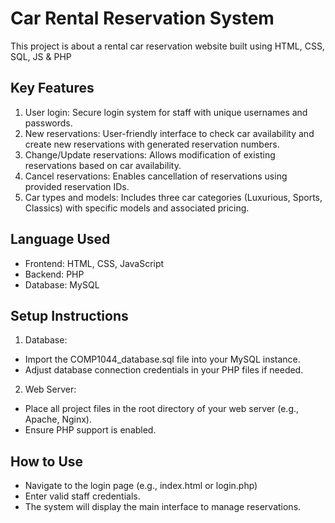 # Car Rental Reservation System
This project is about a rental car reservation website built using HTML, CSS, SQL, JS & PHP

## Key Features

1. User login: Secure login system for staff with unique usernames and passwords.
2. New reservations: User-friendly interface to check car availability and create new reservations with generated reservation numbers.
3. Change/Update reservations: Allows modification of existing reservations based on car availability.
4. Cancel reservations: Enables cancellation of reservations using provided reservation IDs.
5. Car types and models: Includes three car categories (Luxurious, Sports, Classics) with specific models and associated pricing.

## Language Used
- Frontend: HTML, CSS, JavaScript
- Backend: PHP
- Database: MySQL

  
## Setup Instructions

1. Database:
- Import the COMP1044_database.sql file into your MySQL instance.
- Adjust database connection credentials in your PHP files if needed.
2. Web Server:
- Place all project files in the root directory of your web server (e.g., Apache, Nginx).
- Ensure PHP support is enabled.


## How to Use

- Navigate to the login page (e.g., index.html or login.php)
- Enter valid staff credentials.
- The system will display the main interface to manage reservations.

